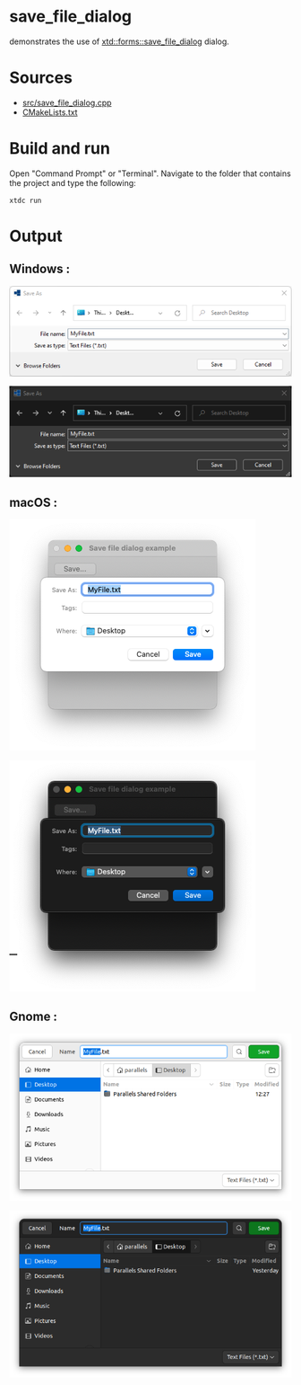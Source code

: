 # save_file_dialog

demonstrates the use of [xtd::forms::save_file_dialog](https://codedocs.xyz/gammasoft71/xtd/classxtd_1_1forms_1_1save__file__dialog.html) dialog.

# Sources

* [src/save_file_dialog.cpp](src/save_file_dialog.cpp)
* [CMakeLists.txt](CMakeLists.txt)

# Build and run

Open "Command Prompt" or "Terminal". Navigate to the folder that contains the project and type the following:

```shell
xtdc run
```

# Output

## Windows :

![Screenshot](../../../../docs/pictures/examples/save_file_dialog_w.png)

![Screenshot](../../../../docs/pictures/examples/save_file_dialog_wd.png)

## macOS :

![Screenshot](../../../../docs/pictures/examples/save_file_dialog_m.png)

![Screenshot](../../../../docs/pictures/examples/save_file_dialog_md.png)

## Gnome :

![Screenshot](../../../../docs/pictures/examples/save_file_dialog_g.png)

![Screenshot](../../../../docs/pictures/examples/save_file_dialog_gd.png)
